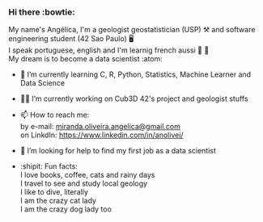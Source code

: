 ### Hi there :bowtie:

My name's Angélica, I'm a geologist geostatistician (USP) :hammer_and_pick: and software engineering student (42 Sao Paulo) :desktop_computer:<br>
I speak portuguese, english and I'm learnig french aussi :baguette_bread: :croissant:<br>
My dream is to become a data scientist :atom:

- 🔭 I’m currently learning 
C, R, Python, Statistics, Machine Learner and Data Science

- :woman_astronaut: I’m currently working on 
Cub3D 42's project and geologist stuffs

- 📫 How to reach me:<br>
by e-mail: miranda.oliveira.angelica@gmail.com<br>
on LinkdIn: https://www.linkedin.com/in/anolivei/<br>

- 🤔 I’m looking for help to find my first job as a data scientist

- :shipit: Fun facts:<br>
I love books, coffee, cats and rainy days<br>
I travel to see and study local geology<br>
I like to dive, literally<br>
I am the crazy cat lady<br>
I am the crazy dog lady too
